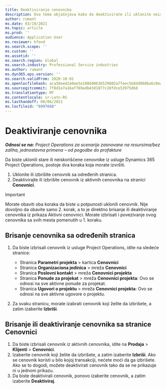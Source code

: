 ```yaml
---
title: Deaktiviranje cenovnika
description: Ova tema objašnjava kako da deaktivirate ili uklonite neiskorišćene ili stare cenovnike.
author: rumant
ms.date: 03/19/2021
ms.topic: article
ms.prod: ''
audience: Application User
ms.reviewer: kfend
ms.search.scope: ''
ms.custom: ''
ms.assetid: ''
ms.search.region: Global
ms.search.industry: Professional Service industries
ms.author: rumant
ms.dyn365.ops.version: ''
ms.search.validFrom: 2020-10-01
ms.openlocfilehash: aca58eed2a0ee5e108d40636529802a7feec5b8dd060ba6c0eabc6d0b92b2e2f
ms.sourcegitcommit: 7f8d1e7a16af769adb43d1877c28fdce53975db8
ms.translationtype: MT
ms.contentlocale: sr-Latn-RS
ms.lasthandoff: 08/06/2021
ms.locfileid: "6997668"
---
```

# <a name="deactivate-price-lists"></a>Deaktiviranje cenovnika 

_**Odnosi se na:** Project Operations za scenarije zasnovane na resursima/bez zaliha, jednostavna primena – od pogodbe do profakture_

Da biste uklonili stare ili neiskorišćene cenovnike iz usluge Dynamics 365 Project Operations, postoje dva koraka koja morate izvršiti. 

1. Uklonite ili izbrišite cenovnik sa određenih stranica.
2. Deaktivirajte ili izbrišite cenovnik iz aktivnih cenovnika na stranici **Cenovnici**.

>[!IMPORTANT]
> Morate obaviti oba koraka da biste u potpunosti uklonili cenovnik. Nije dovoljno da obavite samo 2. korak, a to je direktno brisanje ili deaktiviranje cenovnika iz prikaza Aktivni cenovnici. Morate izbrisati i povezivanje ovog cenovnika sa svih mesta pomenutih u 1. koraku.

## <a name="delete-the-price-list-from-specific-pages"></a>Brisanje cenovnika sa određenih stranica
1. Da biste izbrisali cenovnik iz usluge Project Operations, idite na sledeće stranice:  

      - Stranica **Parametri projekta** > kartica **Cenovnici**
      - Stranica **Organizaciona jedinica** > mreža **Cenovnici**
      - Stranica **Poslovni kontakt** > mreža **Cenovnici projekta**
      - Stranica **Ponude za projekat** > mreža **Cenovnici projekta**: Ovo se odnosi na sve aktivne ponude za projekat.
      - Stranica **Ugovori o projektu** > mreža **Cenovnici projekta**: Ovo se odnosi na sve aktivne ugovore o projektu.

 2. Za svaku stranicu, morate izabrati cenovnik koji želite da izbrišete, a zatim izaberite **Izbriši**. 
 
## <a name="delete-or-deactivate-the-price-list-from-the-price-lists-page"></a>Brisanje ili deaktiviranje cenovnika sa stranice Cenovnici
 
1. Da biste izbrisali cenovnik iz aktivnih cenovnika, idite na **Prodaja** > **Klijenti** > **Cenovnici**. 
2. Izaberite cenovnik koji želite da izbrišete, a zatim izaberite **Izbriši**. Ako se cenovnik koristi u bilo kojoj transakciji, nećete moći da ga izbrišete. Ako se to dogodi, možete deaktivirati cenovnik tako da se ne prikazuje ni u jednom prikazu. 
3. Da biste deaktivirali cenovnik, ponovo izaberite cenovnik, a zatim izaberite **Deaktiviraj**.   

